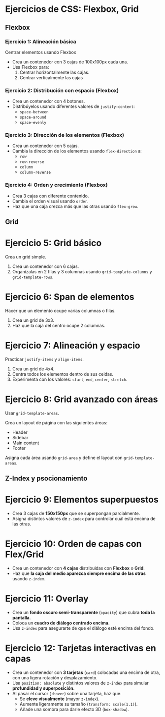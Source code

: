 # Ejercicios de CSS: Flexbox, Grid

## **Flexbox**

### Ejercicio 1: Alineación básica
Centrar elementos usando Flexbox


- Crea un contenedor con 3 cajas de 100x100px cada una.
- Usa Flexbox para:
  1. Centrar horizontalmente las cajas.  
  2. Centrar verticalmente las cajas

### Ejercicio 2: Distribución con espacio (Flexbox)
- Crea un contenedor con 4 botones.
- Distribúyelos usando diferentes valores de `justify-content`:  
  - `space-between`  
  - `space-around`  
  - `space-evenly`

### Ejercicio 3: Dirección de los elementos (Flexbox)
- Crea un contenedor con 5 cajas.
- Cambia la dirección de los elementos usando `flex-direction` a:  
  - `row`  
  - `row-reverse`  
  - `column`  
  - `column-reverse` 

### Ejercicio 4: Orden y crecimiento (Flexbox)
- Crea 3 cajas con diferente contenido.
- Cambia el orden visual usando `order`.
- Haz que una caja crezca más que las otras usando `flex-grow`.

## **Grid**

# Ejercicio 5: Grid básico
Crea un grid simple.
1. Crea un contenedor con 6 cajas.
2. Organízalas en 2 filas y 3 columnas usando `grid-template-columns` y `grid-template-rows`.

# Ejercicio 6: Span de elementos
Hacer que un elemento ocupe varias columnas o filas.
1. Crea un grid de 3x3.
2. Haz que la caja del centro ocupe 2 columnas.

# Ejercicio 7: Alineación y espacio
Practicar `justify-items` y `align-items`.
1. Crea un grid de 4x4.
2. Centra todos los elementos dentro de sus celdas.
3. Experimenta con los valores: `start`, `end`, `center`, `stretch`.

# Ejercicio 8: Grid avanzado con áreas
Usar `grid-template-areas`.

Crea un layout de página con las siguientes áreas:

- Header
- Sidebar
- Main content
- Footer

Asigna cada área usando `grid-area` y define el layout con `grid-template-areas`.

## **Z-Index y psocionamiento**

# Ejercicio 9: Elementos superpuestos

- Crea 3 cajas de **150x150px** que se superpongan parcialmente.  
- Asigna distintos valores de `z-index` para controlar cuál está encima de las otras.

# Ejercicio 10: Orden de capas con Flex/Grid

- Crea un contenedor con **4 cajas** distribuidas con **Flexbox** o **Grid**.  
- Haz que **la caja del medio aparezca siempre encima de las otras** usando `z-index`.

# Ejercicio 11: Overlay

- Crea un **fondo oscuro semi-transparente** (`opacity`) que cubra **toda la pantalla**.  
- Coloca un **cuadro de diálogo centrado encima**.  
- Usa `z-index` para asegurarte de que el diálogo esté encima del fondo.  

# Ejercicio 12: Tarjetas interactivas en capas

- Crea un contenedor con **3 tarjetas** (`card`) colocadas una encima de otra, con una ligera rotación y desplazamiento.  
- Usa `position: absolute` y distintos valores de `z-index` para simular **profundidad y superposición**.  
- Al pasar el cursor (`:hover`) sobre una tarjeta, haz que:
  - Se **eleve visualmente** (mayor `z-index`).
  - Aumente ligeramente su tamaño (`transform: scale(1.1)`).
  - Añade una sombra para darle efecto 3D (`box-shadow`).